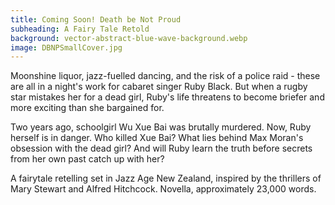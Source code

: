 ```yaml
---
title: Coming Soon! Death be Not Proud
subheading: A Fairy Tale Retold
background: vector-abstract-blue-wave-background.webp
image: DBNPSmallCover.jpg
---
```


Moonshine liquor, jazz-fuelled dancing, and the risk of a police raid - these are all in a night's work for cabaret singer Ruby Black. But when a rugby star mistakes her for a dead girl, Ruby's life threatens to become briefer and more exciting than she bargained for.

Two years ago, schoolgirl Wu Xue Bai was brutally murdered. Now, Ruby herself is in danger. Who killed Xue Bai? What lies behind Max Moran's obsession with the dead girl? And will Ruby learn the truth before secrets from her own past catch up with her?

A fairytale retelling set in Jazz Age New Zealand, inspired by the thrillers of Mary Stewart and Alfred Hitchcock. Novella, approximately 23,000 words.
